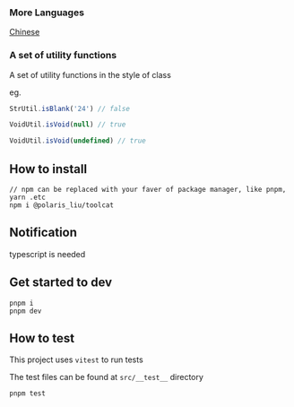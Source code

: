 ### More Languages

[Chinese](https://github.com/polarove/toolcat/blob/master/README-zh_CN.md)

### A set of utility functions

A set of utility functions in the style of class

eg.

```ts
StrUtil.isBlank('24') // false
```

```ts
VoidUtil.isVoid(null) // true
```

```ts
VoidUtil.isVoid(undefined) // true
```

## How to install

```shell
// npm can be replaced with your faver of package manager, like pnpm, yarn .etc
npm i @polaris_liu/toolcat
```

## Notification

typescript is needed

## Get started to dev

```shell
pnpm i
pnpm dev
```

## How to test

This project uses `vitest` to run tests

The test files can be found at `src/__test__` directory

```shell
pnpm test
```
